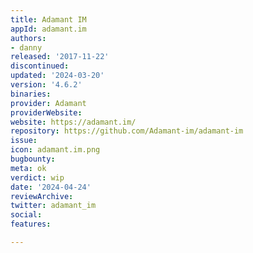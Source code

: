 ```yaml
---
title: Adamant IM
appId: adamant.im
authors:
- danny
released: '2017-11-22'
discontinued: 
updated: '2024-03-20'
version: '4.6.2'
binaries: 
provider: Adamant
providerWebsite: 
website: https://adamant.im/
repository: https://github.com/Adamant-im/adamant-im
issue: 
icon: adamant.im.png
bugbounty: 
meta: ok
verdict: wip
date: '2024-04-24'
reviewArchive: 
twitter: adamant_im
social: 
features: 

---
```


